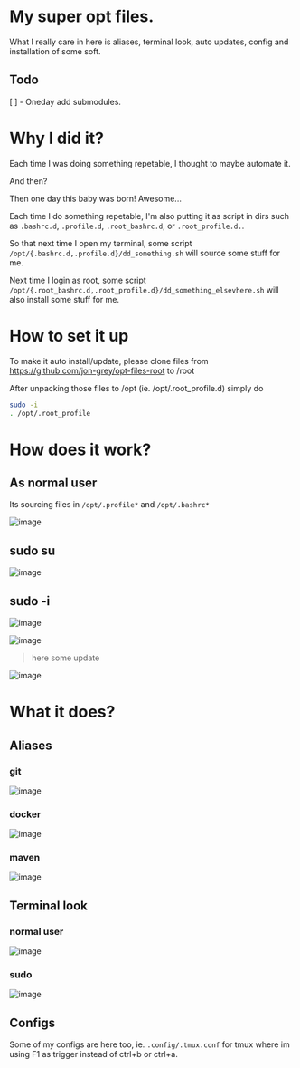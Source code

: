 
# My super opt files. 

What I really care in here is aliases, terminal look, auto updates, config and installation of some soft.

## Todo

[ ] - Oneday add submodules. 

# Why I did it?

Each time I was doing something repetable, I thought to maybe automate it. 

And then?

Then one day this baby was born! Awesome...

Each time I do something repetable, I'm also putting it as script in dirs such as `.bashrc.d`, `.profile.d`, `.root_bashrc.d`, or `.root_profile.d.`. 

So that next time I open my terminal, some script `/opt/{.bashrc.d,.profile.d}/dd_something.sh` will source some stuff for me.

Next time I login as root, some script `/opt/{.root_bashrc.d,.root_profile.d}/dd_something_elsevhere.sh` will also install some stuff for me.

# How to set it up

To make it auto install/update, please clone files from 
https://github.com/jon-grey/opt-files-root to /root

After unpacking those files to /opt (ie. /opt/.root_profile.d) simply do

```sh
sudo -i
. /opt/.root_profile
```

# How does it work?

## As normal user
Its sourcing files in `/opt/.profile*` and `/opt/.bashrc*`

![image](https://user-images.githubusercontent.com/70474131/115073821-25040d80-9ef9-11eb-8da9-611d3eff6f02.png)

## sudo su

![image](https://user-images.githubusercontent.com/70474131/115073859-32b99300-9ef9-11eb-9b52-5a080d07050b.png)


## sudo -i

![image](https://user-images.githubusercontent.com/70474131/115073886-3ea55500-9ef9-11eb-917a-2114b4abb64b.png)

![image](https://user-images.githubusercontent.com/70474131/115073924-46fd9000-9ef9-11eb-9036-22c761b69f46.png)

> here some update
 
![image](https://user-images.githubusercontent.com/70474131/115073953-5250bb80-9ef9-11eb-8d38-c5cd8f70fce6.png)


# What it does?

## Aliases

### git

![image](https://user-images.githubusercontent.com/70474131/115072575-110bdc00-9ef8-11eb-82aa-26877c581c22.png)

### docker

![image](https://user-images.githubusercontent.com/70474131/115072678-1d903480-9ef8-11eb-9769-eaa79f3ff1a0.png)

### maven

![image](https://user-images.githubusercontent.com/70474131/115073395-92fc0500-9ef8-11eb-98f5-d00b08222ac8.png)

## Terminal look

### normal user

![image](https://user-images.githubusercontent.com/70474131/115072512-fe91a280-9ef7-11eb-8469-5974128f9a65.png)

### sudo 

![image](https://user-images.githubusercontent.com/70474131/115072488-f76a9480-9ef7-11eb-9f2a-14bb94a144b7.png)

## Configs

Some of my configs are here too, ie. `.config/.tmux.conf` for tmux where im using F1 as trigger instead of ctrl+b or ctrl+a.

